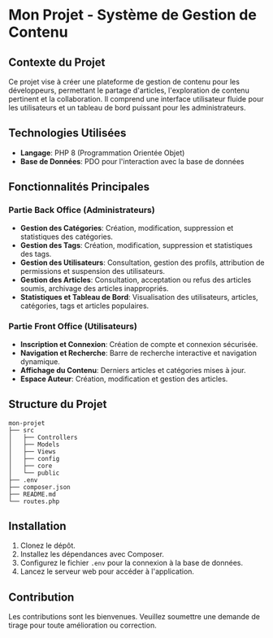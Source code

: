 # Mon Projet - Système de Gestion de Contenu

## Contexte du Projet

Ce projet vise à créer une plateforme de gestion de contenu pour les développeurs, permettant le partage d'articles, l'exploration de contenu pertinent et la collaboration. Il comprend une interface utilisateur fluide pour les utilisateurs et un tableau de bord puissant pour les administrateurs.

## Technologies Utilisées

- **Langage**: PHP 8 (Programmation Orientée Objet)
- **Base de Données**: PDO pour l'interaction avec la base de données

## Fonctionnalités Principales

### Partie Back Office (Administrateurs)

- **Gestion des Catégories**: Création, modification, suppression et statistiques des catégories.
- **Gestion des Tags**: Création, modification, suppression et statistiques des tags.
- **Gestion des Utilisateurs**: Consultation, gestion des profils, attribution de permissions et suspension des utilisateurs.
- **Gestion des Articles**: Consultation, acceptation ou refus des articles soumis, archivage des articles inappropriés.
- **Statistiques et Tableau de Bord**: Visualisation des utilisateurs, articles, catégories, tags et articles populaires.

### Partie Front Office (Utilisateurs)

- **Inscription et Connexion**: Création de compte et connexion sécurisée.
- **Navigation et Recherche**: Barre de recherche interactive et navigation dynamique.
- **Affichage du Contenu**: Derniers articles et catégories mises à jour.
- **Espace Auteur**: Création, modification et gestion des articles.

## Structure du Projet

```
mon-projet
├── src
│   ├── Controllers
│   ├── Models
│   ├── Views
│   ├── config
│   ├── core
│   └── public
├── .env
├── composer.json
├── README.md
└── routes.php
```

## Installation

1. Clonez le dépôt.
2. Installez les dépendances avec Composer.
3. Configurez le fichier `.env` pour la connexion à la base de données.
4. Lancez le serveur web pour accéder à l'application.

## Contribution

Les contributions sont les bienvenues. Veuillez soumettre une demande de tirage pour toute amélioration ou correction.
